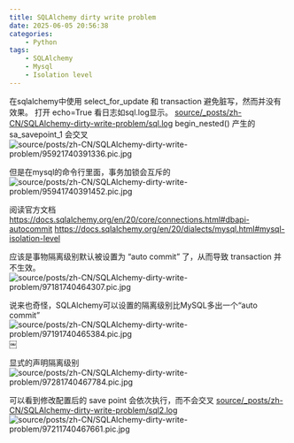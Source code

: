 ```yaml
---
title: SQLAlchemy dirty write problem
date: 2025-06-05 20:56:38
categories:
    - Python
tags:
    - SQLAlchemy
    - Mysql
    - Isolation level
---
```


在sqlalchemy中使用 select_for_update 和 transaction 避免脏写，然而并没有效果。
打开 echo=True 看日志如sql.log显示。
[source/_posts/zh-CN/SQLAlchemy-dirty-write-problem/sql.log](/zh-CN/SQLAlchemy-dirty-write-problem/sql.log)
begin_nested() 产生的 sa_savepoint_1 会交叉
![source/_posts/zh-CN/SQLAlchemy-dirty-write-problem/95921740391336_.pic.jpg](/zh-CN/SQLAlchemy-dirty-write-problem/95921740391336_.pic.jpg)

<!--more-->

但是在mysql的命令行里面，事务加锁会互斥的
![source/_posts/zh-CN/SQLAlchemy-dirty-write-problem/95941740391452_.pic.jpg](/zh-CN/SQLAlchemy-dirty-write-problem/95941740391452_.pic.jpg)


阅读官方文档
https://docs.sqlalchemy.org/en/20/core/connections.html#dbapi-autocommit
https://docs.sqlalchemy.org/en/20/dialects/mysql.html#mysql-isolation-level

应该是事物隔离级别默认被设置为 “auto commit” 了，从而导致 transaction 并不生效。
![source/_posts/zh-CN/SQLAlchemy-dirty-write-problem/97181740464307_.pic.jpg](/zh-CN/SQLAlchemy-dirty-write-problem/97181740464307_.pic.jpg)

说来也奇怪，SQLAlchemy可以设置的隔离级别比MySQL多出一个“auto commit”
![source/_posts/zh-CN/SQLAlchemy-dirty-write-problem/97191740465384_.pic.jpg](/zh-CN/SQLAlchemy-dirty-write-problem/97191740465384_.pic.jpg)
￼

显式的声明隔离级别
![source/_posts/zh-CN/SQLAlchemy-dirty-write-problem/97281740467784_.pic.jpg](/zh-CN/SQLAlchemy-dirty-write-problem/97281740467784_.pic.jpg)

可以看到修改配置后的 save point 会依次执行，而不会交叉
[source/_posts/zh-CN/SQLAlchemy-dirty-write-problem/sql2.log](/zh-CN/SQLAlchemy-dirty-write-problem/sql2.log)
![source/_posts/zh-CN/SQLAlchemy-dirty-write-problem/97211740467661_.pic.jpg](/zh-CN/SQLAlchemy-dirty-write-problem/97211740467661_.pic.jpg)


